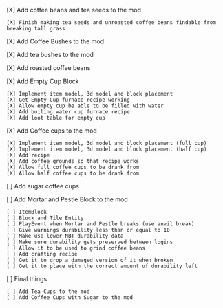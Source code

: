 [X] Add coffee beans and tea seeds to the mod
    
    [X] Finish making tea seeds and unroasted coffee beans findable from breaking tall grass

[X] Add Coffee Bushes to the mod

[X] Add tea bushes to the mod

[X] Add roasted coffee beans

[X] Add Empty Cup Block

    [X] Implement item model, 3d model and block placement
    [X] Get Empty Cup furnace recipe working
    [X] Allow empty cup be able to be filled with water
    [X] Add boiling water cup furnace recipe
    [X] Add loot table for empty cup    
 
[X] Add Coffee cups to the mod

    [X] Implement item model, 3d model and block placement (full cup)
    [X] Implement item model, 3d model and block placement (half cup)
    [X] Add recipe
    [X] Add coffee grounds so that recipe works
    [X] Allow full coffee cups to be drank from
    [X] Allow half coffee cups to be drank from

[ ] Add sugar coffee cups

[ ] Add Mortar and Pestle Block to the mod

    [ ] ItemBlock
    [ ] Block and Tile Entity
    [ ] PlayEvent when Mortar and Pestle breaks (use anvil break)
    [ ] Give warnings durability less than or equal to 10
    [ ] Make use lower NBT durability data
    [ ] Make sure durability gets preserved between logins
    [ ] Allow it to be used to grind coffee beans
    [ ] Add crafting recipe
    [ ] Get it to drop a damaged version of it when broken
    [ ] Get it to place with the correct amount of durability left

[ ] Final things
    
    [ ] Add Tea Cups to the mod
    [ ] Add Coffee Cups with Sugar to the mod